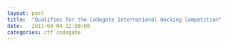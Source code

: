 ```yaml
---
layout: post
title:  "Qualifies for the Codegate International Hacking Competition"
date:   2011-04-04 12:00:00
categories: ctf codegate
---
```


